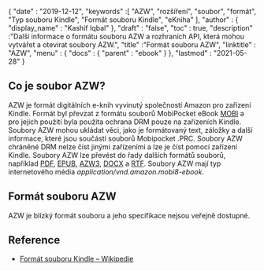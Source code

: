 {
  "date" : "2019-12-12",
  "keywords" :[ "AZW", "rozšíření", "soubor", "formát", "Typ souboru Kindle", "Formát souboru Kindle", "eKniha" ],
  "author" : {
    "display_name" : "Kashif Iqbal"
},
  "draft" : "false",
  "toc" : true,
  "description" :"Další informace o formátu souboru AZW a rozhraních API, která mohou vytvářet a otevírat soubory AZW.",
  "title" :"Formát souboru AZW",
  "linktitle" : "AZW",
  "menu" : {
    "docs" : {
      "parent" : "ebook"
}
},
  "lastmod" : "2021-05-28"
}

## Co je soubor AZW?

AZW je formát digitálních e-knih vyvinutý společností Amazon pro zařízení Kindle. Formát byl převzat z formátu souborů MobiPocket eBook [MOBI](/cs/ebook/mobi/) a pro jejich použití byla použita ochrana DRM pouze na zařízeních Kindle. Soubory AZW mohou ukládat věci, jako je formátovaný text, záložky a další informace, které jsou součástí souborů Mobipocket .PRC. Soubory AZW chráněné DRM nelze číst jinými zařízeními a lze je číst pomocí zařízení Kindle. Soubory AZW lze převést do řady dalších formátů souborů, například [PDF](/cs/pdf/), [EPUB](/cs/ebook/epub/), [AZW3](/cs/ebook/azw3/), [DOCX](/cs/word-processing/docx/) a [RTF](/cs/text-processing/rtf/). Soubory AZW mají typ internetového média *application/vnd.amazon.mobi8-ebook*.

## Formát souboru AZW

AZW je blízký formát souboru a jeho specifikace nejsou veřejně dostupné.

## Reference ##

* [Formát souboru Kindle – Wikipedie](https://en.wikipedia.org/wiki/Kindle_File_Format)

